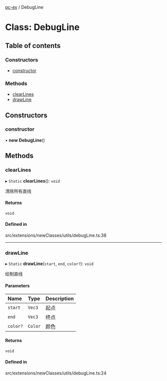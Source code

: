 [pc-ex](https://github.com/TheFBplus/pc-ex/blob/master/docs/md/README.md) / DebugLine

# Class: DebugLine

## Table of contents

### Constructors

- [constructor](https://github.com/TheFBplus/pc-ex/blob/master/docs/md/classes/DebugLine.md#constructor)

### Methods

- [clearLines](https://github.com/TheFBplus/pc-ex/blob/master/docs/md/classes/DebugLine.md#clearlines)
- [drawLine](https://github.com/TheFBplus/pc-ex/blob/master/docs/md/classes/DebugLine.md#drawline)

## Constructors

### constructor

• **new DebugLine**()

## Methods

### clearLines

▸ `Static` **clearLines**(): `void`

清除所有直线

#### Returns

`void`

#### Defined in

src/extensions/newClasses/utils/debugLine.ts:38

___

### drawLine

▸ `Static` **drawLine**(`start`, `end`, `color?`): `void`

绘制直线

#### Parameters

| Name | Type | Description |
| :------ | :------ | :------ |
| `start` | `Vec3` | 起点 |
| `end` | `Vec3` | 终点 |
| `color?` | `Color` | 颜色 |

#### Returns

`void`

#### Defined in

src/extensions/newClasses/utils/debugLine.ts:24
